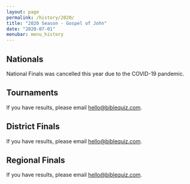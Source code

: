 ```yaml
---
layout: page
permalink: /history/2020/
title: "2020 Season - Gospel of John"
date: "2020-07-01"
menubar: menu_history
---
```


## Nationals
National Finals was cancelled this year due to the COVID-19 pandemic.

## Tournaments
If you have results, please email <hello@biblequiz.com>.

## District Finals
If you have results, please email <hello@biblequiz.com>.

## Regional Finals
If you have results, please email <hello@biblequiz.com>.
